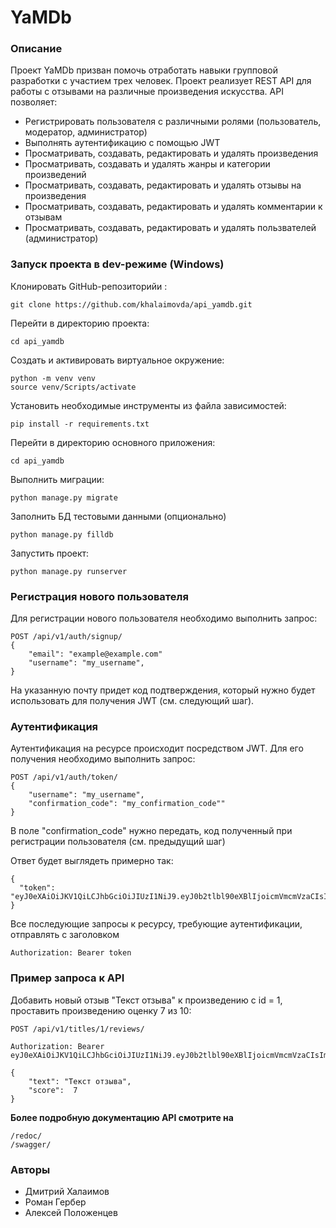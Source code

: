 # YaMDb 

### Описание 

Проект YaMDb призван помочь отработать навыки групповой разработки с участием трех человек.
Проект реализует REST API для работы с отзывами на различные произведения искусства.
API позволяет: 
- Регистрировать пользователя с различными ролями (пользователь, модератор, администратор)
- Выполнять аутентификацию с помощью JWT
- Просматривать, создавать, редактировать и удалять произведения
- Просматривать, создавать и удалять жанры и категории произведений
- Просматривать, создавать, редактировать и удалять отзывы на произведения
- Просматривать, создавать, редактировать и удалять комментарии к отзывам
- Просматривать, создавать, редактировать и удалять пользвателей (администратор)

### Запуск проекта в dev-режиме (Windows) 

Клонировать GitHub-репозиторийи : 
``` 
git clone https://github.com/khalaimovda/api_yamdb.git
``` 

Перейти в директорию проекта:
``` 
cd api_yamdb
``` 

Cоздать и активировать виртуальное окружение: 
``` 
python -m venv venv 
source venv/Scripts/activate 
``` 

Установить необходимые инструменты из файла зависимостей: 
``` 
pip install -r requirements.txt 
``` 

Перейти в директорию основного приложения: 
``` 
cd api_yamdb 
``` 

Выполнить миграции: 
``` 
python manage.py migrate 
``` 

Заполнить БД тестовыми данными (опционально)
``` 
python manage.py filldb 
``` 

Запустить проект: 
``` 
python manage.py runserver 
``` 

### Регистрация нового пользователя 
Для регистрации нового пользователя необходимо выполнить запрос:
``` 
POST /api/v1/auth/signup/ 
{ 
    "email": "example@example.com"
    "username": "my_username", 
} 
``` 
На указанную почту придет код подтверждения, который нужно будет использовать для получения JWT (см. следующий шаг).

### Аутентификация 
Аутентификация на ресурсе происходит посредством JWT. Для его получения необходимо выполнить запрос: 
``` 
POST /api/v1/auth/token/  
{ 
    "username": "my_username", 
    "confirmation_code": "my_confirmation_code"" 
} 
``` 
В поле "confirmation_code" нужно передать, код полученный при регистрации пользователя (см. предыдущий шаг)

Ответ будет выглядеть примерно так: 
``` 
{ 
  "token": "eyJ0eXAiOiJKV1QiLCJhbGciOiJIUzI1NiJ9.eyJ0b2tlbl90eXBlIjoicmVmcmVzaCIsImV4cCI6MTYzMjE1OTU2OSwianRpIjoiNWZlNjUxNjEyMDFmNDIwYjg3Y2YxMTIwYjliNzNkMzUiLCJ1c2VyX2lkIjoxfQ.Ugsfl2RUAsIYSnErd4ubDaOLhmCm3yQ3paik90OvQFI"
} 
``` 
Все последующие запросы к ресурсу, требующие аутентификации, отправлять с заголовком 
``` 
Authorization: Bearer token
``` 

### Пример запроса к API 

Добавить новый отзыв "Текст отзыва" к произведению с id = 1, проставить произведению оценку 7 из 10:
``` 
POST /api/v1/titles/1/reviews/

Authorization: Bearer eyJ0eXAiOiJKV1QiLCJhbGciOiJIUzI1NiJ9.eyJ0b2tlbl90eXBlIjoicmVmcmVzaCIsImV4cCI6MTYzMjE1OTU2OSwianRpIjoiNWZlNjUxNjEyMDFmNDIwYjg3Y2YxMTIwYjliNzNkMzUiLCJ1c2VyX2lkIjoxfQ.Ugsfl2RUAsIYSnErd4ubDaOLhmCm3yQ3paik90OvQFI

{ 
    "text": "Текст отзыва", 
    "score":  7
} 
``` 

**Более подробную документацию API смотрите на** 
``` 
/redoc/
/swagger/ 
``` 

### Авторы 
- Дмитрий Халаимов
- Роман Гербер
- Алексей Положенцев
